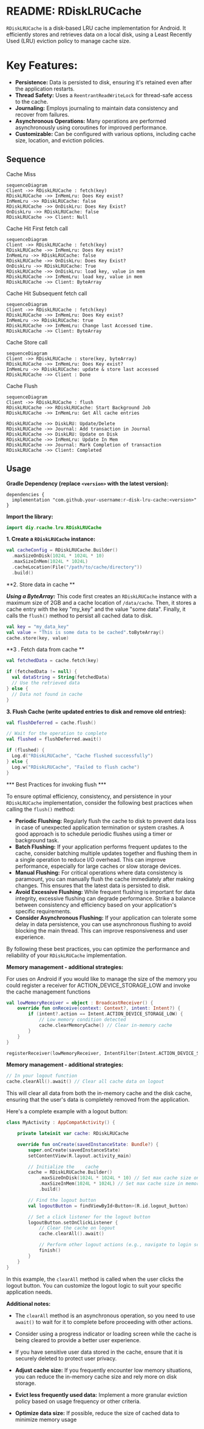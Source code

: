 # README: RDiskLRUCache

`RDiskLRUCache` is a disk-based LRU cache implementation for Android. It efficiently stores and retrieves data on a local disk, using a Least Recently Used (LRU) eviction policy to manage cache size.


# Key Features:

-   **Persistence:** Data is persisted to disk, ensuring it's retained even after the application restarts.
-   **Thread Safety:** Uses a `ReentrantReadWriteLock` for thread-safe access to the cache.
-   **Journaling:** Employs journaling to maintain data consistency and recover from failures.
-   **Asynchronous Operations:** Many operations are performed asynchronously using coroutines for improved performance.
-   **Customizable:** Can be configured with various options, including cache size, location, and eviction policies.

## Sequence

Cache Miss 

```mermaid
sequenceDiagram
Client ->> RDiskLRUCache : fetch(key)
RDiskLRUCache ->> InMemLru: Does Key exist?
InMemLru ->> RDiskLRUCache: false
RDiskLRUCache ->> OnDiskLru: Does Key Exist?
OnDiskLru ->> RDiskLRUCache: false
RDiskLRUCache ->> Client: Null
```
Cache Hit First fetch call
```mermaid
sequenceDiagram
Client ->> RDiskLRUCache : fetch(key)
RDiskLRUCache ->> InMemLru: Does Key exist?
InMemLru ->> RDiskLRUCache: false
RDiskLRUCache ->> OnDiskLru: Does Key Exist?
OnDiskLru ->> RDiskLRUCache: True
RDiskLRUCache ->> OnDiskLru: load key, value in mem
RDiskLRUCache ->> InMemLru: load key, value in mem
RDiskLRUCache ->> Client: ByteArray
```
Cache Hit Subsequent fetch call
```mermaid
sequenceDiagram
Client ->> RDiskLRUCache : fetch(key)
RDiskLRUCache ->> InMemLru: Does Key exist?
InMemLru ->> RDiskLRUCache: true
RDiskLRUCache ->> InMemLru: Change last Accessed time.
RDiskLRUCache ->> Client: ByteArray
```
Cache  Store call
 ```mermaid
sequenceDiagram
Client ->> RDiskLRUCache : store(key, byteArray)
RDiskLRUCache ->> InMemLru: Does Key exist?
InMemLru ->> RDiskLRUCache: update & store last accessed
RDiskLRUCache ->> Client : Done
```
Cache  Flush 
 ```mermaid
sequenceDiagram
Client ->> RDiskLRUCache : flush
RDiskLRUCache ->> RDiskLRUCache: Start Background Job
RDiskLRUCache ->> InMemLru: Get All cache entries

RDiskLRUCache ->> DiskLRU: Update/Delete
RDiskLRUCache ->> Journal: Add transaction in Journal
RDiskLRUCache ->> DiskLRU: Update on Disk
RDiskLRUCache ->> InMemLru: Update In Mem
RDiskLRUCache ->> Journal: Mark Completion of transaction
RDiskLRUCache ->> Client: Completed
```

## Usage

**Gradle Dependency (replace `<version>` with the latest version):**

```
dependencies {
  implementation "com.github.your-username:r-disk-lru-cache:<version>"
}

```

**Import the library:**



```Kotlin
import diy.rcache.lru.RDiskLRUCache

```

**1. Create a `RDiskLRUCache` instance:**
```Kotlin
val cacheConfig = RDiskLRUCache.Builder()
  .maxSizeOnDisk(1024L * 1024L * 10)
  .maxSizeInMem(1024L * 1024L)
  .cacheLocation(File("/path/to/cache/directory")) 
  .build()
```

**2. Store data in cache **

***Using a ByteArray:***
 This code first creates an `RDiskLRUCache` instance with a maximum size of 2GB and a cache location of `/data/cache`. Then, it stores a cache entry with the key "my_key" and the value "some data". Finally, it calls the `flush()` method to persist all cached data to disk.


```Kotlin
val key = "my_data_key"
val value = "This is some data to be cached".toByteArray()
cache.store(key, value)
```

**3 . Fetch data from cache **

```Kotlin
val fetchedData = cache.fetch(key)

if (fetchedData != null) {
  val dataString = String(fetchedData)
  // Use the retrieved data
} else {
  // Data not found in cache
}
```

**3. Flush Cache (write updated entries to disk and remove old entries):**

```Kotlin
val flushDeferred = cache.flush()

// Wait for the operation to complete
val flushed = flushDeferred.await()

if (flushed) {
  Log.d("RDiskLRUCache", "Cache flushed successfully")
} else {
  Log.w("RDiskLRUCache", "Failed to flush cache")
}
```
*** Best Practices for invoking flush ***

To ensure optimal efficiency, consistency, and persistence in your `RDiskLRUCache` implementation, consider the following best practices when calling the `flush()` method:

-   **Periodic Flushing:** Regularly flush the cache to disk to prevent data loss in case of unexpected application termination or system crashes. A good approach is to schedule periodic flushes using a timer or background task.
-   **Batch Flushing:** If your application performs frequent updates to the cache, consider batching multiple updates together and flushing them in a single operation to reduce I/O overhead. This can improve performance, especially for large caches or slow storage devices.
-   **Manual Flushing:** For critical operations where data consistency is paramount, you can manually flush the cache immediately after making changes. This ensures that the latest data is persisted to disk.
-   **Avoid Excessive Flushing:** While frequent flushing is important for data integrity, excessive flushing can degrade performance. Strike a balance between consistency and efficiency based on your application's specific requirements.
-   **Consider Asynchronous Flushing:** If your application can tolerate some delay in data persistence, you can use asynchronous flushing to avoid blocking the main thread. This can improve responsiveness and user experience.

By following these best practices, you can optimize the performance and reliability of your `RDiskLRUCache` implementation.

**Memory management - additional strategies:**

For uses on Android if you would like to manage the size of the memory you could register a receiver for ACTION_DEVICE_STORAGE_LOW and invoke the cache management functions

```Kotlin
val lowMemoryReceiver = object : BroadcastReceiver() {
    override fun onReceive(context: Context?, intent: Intent?) {
        if (intent?.action == Intent.ACTION_DEVICE_STORAGE_LOW) {
            // Low memory condition detected
            cache.clearMemoryCache() // Clear in-memory cache
        }
    }
}

registerReceiver(lowMemoryReceiver, IntentFilter(Intent.ACTION_DEVICE_STORAGE_LOW))
```
**Memory management - additional strategies:**

```Kotlin
// In your logout function
cache.clearAll().await() // Clear all cache data on logout

```
This will clear all data from both the in-memory cache and the disk cache, ensuring that the user's data is completely removed from the application.

Here's a complete example with a logout button:


```Kotlin
class MyActivity : AppCompatActivity() {

    private lateinit var cache: RDiskLRUCache

    override fun onCreate(savedInstanceState: Bundle?) {
        super.onCreate(savedInstanceState)
        setContentView(R.layout.activity_main)

        // Initialize the    cache
        cache = RDiskLRUCache.Builder()
            .maxSizeOnDisk(1024L * 1024L * 10) // Set max cache size on disk (10 MB)
            .maxSizeInMem(1024L * 1024L) // Set max cache size in memory (1 MB)
            .build()

        // Find the logout button
        val logoutButton = findViewById<Button>(R.id.logout_button)

        // Set a click listener for the logout button
        logoutButton.setOnClickListener {
            // Clear the cache on logout
            cache.clearAll().await()

            // Perform other logout actions (e.g., navigate to login screen)
            finish()
        }
    }
}

```


In this example, the `clearAll` method is called when the user clicks the logout button. You can customize the logout logic to suit your specific application needs.

**Additional notes:**

-   The `clearAll` method is an asynchronous operation, so you need to use `await()` to wait for it to complete before proceeding with other actions.
-   Consider using a progress indicator or loading screen while the cache is being cleared to provide a better user experience.
-   If you have sensitive user data stored in the cache, ensure that it is securely deleted to protect user privacy.

-   **Adjust cache size:** If you frequently encounter low memory situations, you can reduce the in-memory cache size and rely more on disk storage.
-   **Evict less frequently used data:** Implement a more granular eviction policy based on usage frequency or other criteria.
-   **Optimize data size:** If possible, reduce the size of cached data to minimize memory usage

